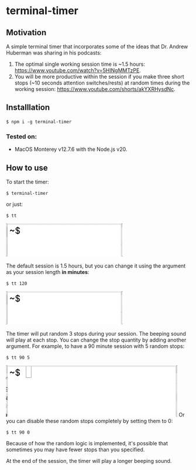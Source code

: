 # terminal-timer

## Motivation
A simple terminal timer that incorporates some of the ideas that Dr. Andrew Huberman was sharing in his podcasts:

1. The optimal single working session time is ~1.5 hours: https://www.youtube.com/watch?v=5HINgMMTzPE.
2. You will be more productive within the session if you make three short stops (~10 seconds attention switches/rests) at random times during the working session: https://www.youtube.com/shorts/akYXRHysdNc.

## Installlation
```
$ npm i -g terminal-timer
```
### Tested on:
* MacOS Monterey v12.7.6 with the Node.js v20.

## How to use
To start the timer:
```
$ terminal-timer
```
or just:
```
$ tt
```
![Default](readme-media/default.gif)

The default session is 1.5 hours, but you can change it using the argument as your session length **in minutes**:
```
$ tt 120
```
![Customize time](readme-media/customize-time.gif)

The timer will put random 3 stops during your session. The beeping sound will play at each stop. You can change the stop quantity by adding another argument.
For example, to have a 90 minute session with 5 random stops:
```
$ tt 90 5
```
![Customize time and stops](readme-media/customize-time-and-stops.gif)
Or you can disable these random stops completely by setting them to 0:
```
$ tt 90 0
```
Because of how the random logic is implemented, it's possible that sometimes you may have fewer stops than you specified.

At the end of the session, the timer will play a longer beeping sound.
